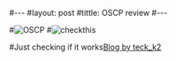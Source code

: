 #---
#layout: post
#tittle: OSCP review
#---

#![OSCP](https://cdn-images-1.medium.com/max/2000/1*MqR-thE8CfCgffOJaqhF2w.jpeg)
#![checkthis](https://teckk2.github.io/assets/images/offsec-student-certified-emblem-rgb-oscp.jpeg)

#Just checking if it works[Blog by teck_k2](https://teckk2.github.io)


